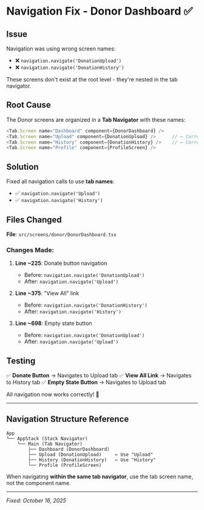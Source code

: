 # Navigation Fix - Donor Dashboard ✅

## Issue
Navigation was using wrong screen names:
- ❌ `navigation.navigate('DonationUpload')` 
- ❌ `navigation.navigate('DonationHistory')`

These screens don't exist at the root level - they're nested in the tab navigator.

## Root Cause
The Donor screens are organized in a **Tab Navigator** with these names:
```typescript
<Tab.Screen name="Dashboard" component={DonorDashboard} />
<Tab.Screen name="Upload" component={DonationUpload} />      // ← Correct name!
<Tab.Screen name="History" component={DonationHistory} />    // ← Correct name!
<Tab.Screen name="Profile" component={ProfileScreen} />
```

## Solution
Fixed all navigation calls to use **tab names**:
- ✅ `navigation.navigate('Upload')` 
- ✅ `navigation.navigate('History')`

## Files Changed
**File**: `src/screens/donor/DonorDashboard.tsx`

### Changes Made:
1. **Line ~225**: Donate button navigation
   - Before: `navigation.navigate('DonationUpload')`
   - After: `navigation.navigate('Upload')`

2. **Line ~375**: "View All" link
   - Before: `navigation.navigate('DonationHistory')`
   - After: `navigation.navigate('History')`

3. **Line ~698**: Empty state button
   - Before: `navigation.navigate('DonationUpload')`
   - After: `navigation.navigate('Upload')`

## Testing
✅ **Donate Button** → Navigates to Upload tab
✅ **View All Link** → Navigates to History tab
✅ **Empty State Button** → Navigates to Upload tab

All navigation now works correctly! 🎉

---

## Navigation Structure Reference

```
App
└── AppStack (Stack Navigator)
    └── Main (Tab Navigator)
        ├── Dashboard (DonorDashboard)
        ├── Upload (DonationUpload)     ← Use "Upload"
        ├── History (DonationHistory)   ← Use "History"
        └── Profile (ProfileScreen)
```

When navigating **within the same tab navigator**, use the tab screen name, not the component name.

---

*Fixed: October 16, 2025*
